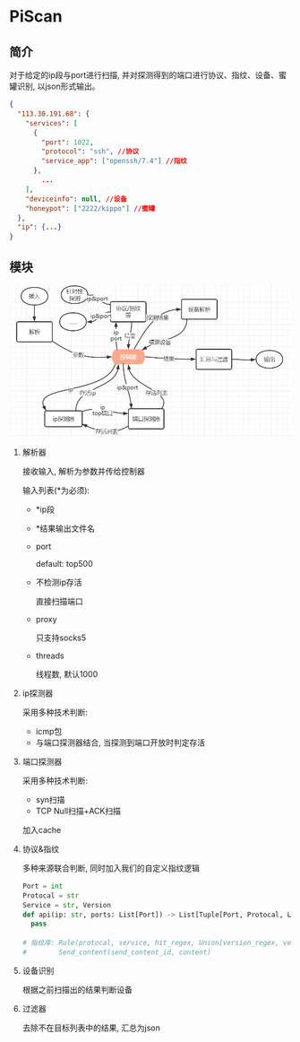 # PiScan
## 简介

对于给定的ip段与port进行扫描, 并对探测得到的端口进行协议、指纹、设备、蜜罐识别, 以json形式输出。

```json
{
  "113.30.191.68": {
    "services": [
      {
        "port": 1022,
        "protocol": "ssh", //协议
        "service_app": ["openssh/7.4"] //指纹
      },
    	...
    ],
    "deviceinfo": null, //设备
    "honeypot": ["2222/kippo"] //蜜罐
  }, 
  "ip": {...}
}
```

## 模块

![image-20230717163308767](README.assets/image-20230717163308767.png)

1. 解析器

   接收输入, 解析为参数并传给控制器

   输入列表(\*为必须):

   - *ip段

   - *结果输出文件名

   - port

     default: top500

   - 不检测ip存活

     直接扫描端口

   - proxy

     只支持socks5

   - threads

     线程数, 默认1000

1. ip探测器

   采用多种技术判断:

   - icmp包
   - 与端口探测器结合, 当探测到端口开放时判定存活

1. 端口探测器

   采用多种技术判断:

   - syn扫描
   - TCP Null扫描+ACK扫描

   加入cache

1. 协议&指纹

   多种来源联合判断, 同时加入我们的自定义指纹逻辑

   ```python
   Port = int
   Protocal = str
   Service = str, Version
   def api(ip: str, ports: List[Port]) -> List[Tuple[Port, Protocal, List[Service]]]: # 蜜罐将放入Service中
     pass
   
   # 指纹库: Rule(protocal, service, hit_regex, Union[version_regex, version], send_content_id)
   #        Send_content(send_content_id, content)
   ```

1. 设备识别

   根据之前扫描出的结果判断设备

1. 过滤器

   去除不在目标列表中的结果, 汇总为json

